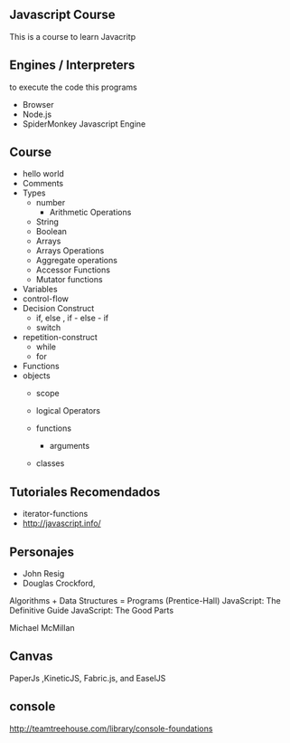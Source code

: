 ## Javascript Course
This is a course to learn Javacritp

## Engines / Interpreters
to execute the code this programs
- Browser
- Node.js
- SpiderMonkey Javascript Engine

## Course
- hello world
- Comments
- Types
  - number
    - Arithmetic Operations
  - String
  - Boolean
  - Arrays
   - Arrays Operations
   - Aggregate operations
   - Accessor Functions
   - Mutator functions
- Variables
- control-flow
 - Decision Construct
   - if, else , if - else - if
   - switch
 - repetition-construct
   - while
   - for
- Functions
- objects
  - scope

  - logical Operators
  - functions
    - arguments
  - classes

## Tutoriales Recomendados
- iterator-functions
- http://javascript.info/

## Personajes
- John Resig
- Douglas Crockford,

Algorithms + Data Structures = Programs (Prentice-Hall)
JavaScript: The Definitive Guide
JavaScript: The Good Parts

Michael McMillan

## Canvas
PaperJs ,KineticJS, Fabric.js, and EaselJS

## console
http://teamtreehouse.com/library/console-foundations
